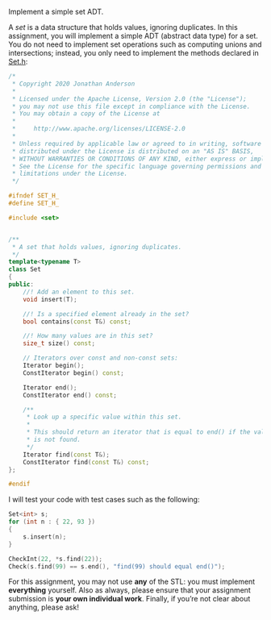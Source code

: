 Implement a simple set ADT.

A *set* is a data structure that holds values, ignoring duplicates. In this assignment, you will implement a simple ADT (abstract data type) for a set. You do not need to implement set operations such as computing unions and intersections; instead, you only need to implement the methods declared in [Set.h](https://memorialu.gitlab.io/Engineering/ECE/Teaching/data-structures/website/assignment/3/Set.h):

```C++
/*
 * Copyright 2020 Jonathan Anderson
 *
 * Licensed under the Apache License, Version 2.0 (the "License");
 * you may not use this file except in compliance with the License.
 * You may obtain a copy of the License at
 *
 *     http://www.apache.org/licenses/LICENSE-2.0
 *
 * Unless required by applicable law or agreed to in writing, software
 * distributed under the License is distributed on an "AS IS" BASIS,
 * WITHOUT WARRANTIES OR CONDITIONS OF ANY KIND, either express or implied.
 * See the License for the specific language governing permissions and
 * limitations under the License.
 */

#ifndef SET_H_
#define SET_H_

#include <set>


/**
 * A set that holds values, ignoring duplicates.
 */
template<typename T>
class Set
{
public:
	//! Add an element to this set.
	void insert(T);

	//! Is a specified element already in the set?
	bool contains(const T&) const;

	//! How many values are in this set?
	size_t size() const;

	// Iterators over const and non-const sets:
	Iterator begin();
	ConstIterator begin() const;

	Iterator end();
	ConstIterator end() const;

	/**
	 * Look up a specific value within this set.
	 *
	 * This should return an iterator that is equal to end() if the value
	 * is not found.
	 */
	Iterator find(const T&);
	ConstIterator find(const T&) const;
};

#endif
```

I will test your code with test cases such as the following:

```C++
Set<int> s;
for (int n : { 22, 93 })
{
	s.insert(n);
}

CheckInt(22, *s.find(22));
Check(s.find(99) == s.end(), "find(99) should equal end()");
```

For this assignment, you may not use **any** of the STL: you must implement **everything** yourself. Also as always, please ensure that your assignment submission is **your own individual work**. Finally, if you’re not clear about anything, please ask!